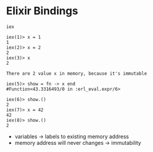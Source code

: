 # Elixir Bindings

```
iex

iex(1)> x = 1
1
iex(2)> x = 2
2
iex(3)> x
2

There are 2 value x in memory, because it's immutable

iex(5)> show = fn -> x end
#Function<43.3316493/0 in :erl_eval.expr/6>

iex(6)> show.()
2
iex(7)> x = 42
42
iex(8)> show.()
2
```

- variables -> labels to existing memory address
- memory address will never changes -> immutability